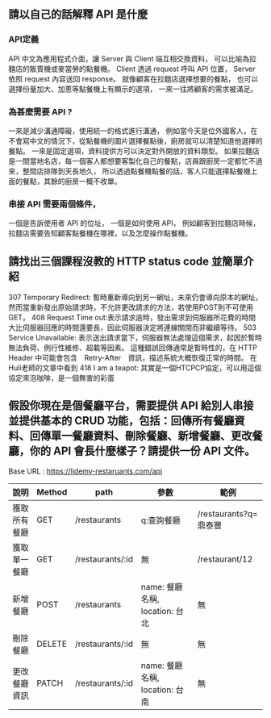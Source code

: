 ## 請以自己的話解釋 API 是什麼
### API定義
API 中文為應用程式介面，讓 Server 與 Client 端互相交換資料，
可以比喻為拉麵店的販賣機或麥當勞的點餐機。
Client 透過 request 呼叫 API 位置，
Server 依照 request 內容送回 response。
就像顧客在拉麵店選擇想要的餐點，
也可以選擇份量加大、加蔥等點餐機上有顯示的選項，
一來一往將顧客的需求被滿足。

### 為甚麼需要 API ?
一來是減少溝通障礙，使用統一的格式進行溝通，
例如當今天是位外國客人，在不會寫中文的情況下，從點餐機的圖片選擇餐點後，廚房就可以清楚知道他選擇的餐點。
一來是固定選項，資料提供方可以決定對外開放的資料類型。
如果拉麵店是一間當地名店，每一個客人都想要客製化自己的餐點，店員跟廚房一定都忙不過來，整間店排隊到天長地久，
所以透過點餐機點餐的話，客人只能選擇點餐機上面的餐點，其餘的廚房一概不收單。

### 串接 API 需要兩個條件，
一個是告訴使用者 API 的位址，
一個是如何使用 API，
例如顧客到拉麵店時候，拉麵店需要告知顧客點餐機在哪裡，以及怎麼操作點餐機。


## 請找出三個課程沒教的 HTTP status code 並簡單介紹
307 Temporary Redirect: 暫時重新導向到另一網址，未來仍會導向原本的網址，然而當重新發出原始請求時，不允許更改請求的方法，若使用POST則不可使用
GET。
408 Request Time out:表示請求逾時，發出需求到伺服器所花費的時間大比伺服器回應的時間還要長，因此伺服器決定將連線關閉而非繼續等待。
503 Service Unavailable: 表示送出請求當下，伺服器無法處理這個需求，起因於暫時無法負荷、例行性維修、超載等因素。
這種錯誤回傳通常是暫時性的，在 HTTP Header 中可能會包含　Retry-After　資訊，描述系統大概恢復正常的時間。
在Huli老師的文章中看到 418 I am a teapot: 其實是一個HTCPCP協定，可以用這個協定來泡咖啡，是一個無害的彩蛋

## 假設你現在是個餐廳平台，需要提供 API 給別人串接並提供基本的 CRUD 功能，包括：回傳所有餐廳資料、回傳單一餐廳資料、刪除餐廳、新增餐廳、更改餐廳，你的 API 會長什麼樣子？請提供一份 API 文件。
Base URL : https://lidemy-restaruants.com/api

|	說明	 | Method |		path		|			參數			    |		  範例		   |
|------------|--------|-----------------|-------------------------------|----------------------|
|獲取所有餐廳| GET    | /restaurants	| q:查詢餐廳| /restaurants?q=鼎泰豐|
|獲取單一餐廳| GET    | /restaurants/:id| 無| /restaurant/12|
|新增餐廳    | POST   | /restaurants    | name: 餐廳名稱, location: 台北| 無|
|刪除餐廳    | DELETE | /restaurants/:id| 無| 無				   |
|更改餐廳資訊| PATCH  | /restaurants/:id| name: 餐廳名稱, location: 台南| 無|


